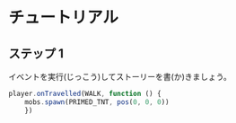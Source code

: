 # チュートリアル

## ステップ 1
イベントを実行(じっこう)してストーリーを書(か)きましょう。

```javascript
player.onTravelled(WALK, function () {
    mobs.spawn(PRIMED_TNT, pos(0, 0, 0))
    })
```